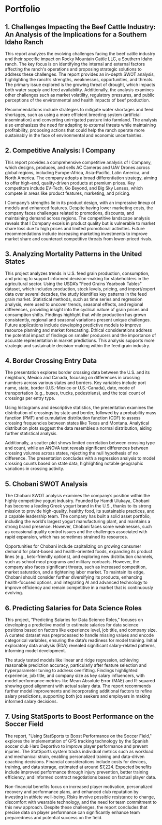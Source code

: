 # Portfolio
## 1. Challenges Impacting the Beef Cattle Industry: An Analysis of the Implications for a Southern Idaho Ranch

This report analyzes the evolving challenges facing the beef cattle industry and their specific impact on Rocky Mountain Cattle LLC, a Southern Idaho ranch. The key focus is on identifying the internal and external factors affecting the ranch's operations and proposing strategic solutions to address these challenges. The report provides an in-depth SWOT analysis, highlighting the ranch’s strengths, weaknesses, opportunities, and threats. The primary issue explored is the growing threat of drought, which impacts both water supply and feed availability. Additionally, the analysis examines other challenges such as market volatility, regulatory pressures, and public perceptions of the environmental and health impacts of beef production.

Recommendations include strategies to mitigate water shortages and feed shortages, such as using a more efficient breeding system (artificial insemination) and converting unirrigated pasture into farmland. The analysis also emphasizes the need for adapting to external threats while maintaining profitability, proposing actions that could help the ranch operate more sustainably in the face of environmental and economic uncertainties.

## 2. Competitive Analysis: I Company

This report provides a comprehensive competitive analysis of I Company, which designs, produces, and sells AC Cameras and UAV Drones across global regions, including Europe-Africa, Asia-Pacific, Latin America, and North America. The company adopts a broad differentiation strategy, aiming to offer high-end, quality-driven products at premium prices. Key competitors include EV-Tech, Go Beyond, and Big Sky Lenses, which compete in areas like product features, marketing, and pricing.

I Company’s strengths lie in its product design, with an impressive lineup of models and enhanced features. Despite having lower marketing costs, the company faces challenges related to promotions, discounts, and maintaining demand across regions. The competitive landscape analysis reveals that I Company excels in product quality but is vulnerable to market share loss due to high prices and limited promotional activities. Future recommendations include increasing marketing investments to improve market share and counteract competitive threats from lower-priced rivals.

## 3. Analyzing Mortality Patterns in the United States

This project analyzes trends in U.S. feed grain production, consumption, and pricing to support informed decision-making for stakeholders in the agricultural sector. Using the USDA’s "Feed Grains Yearbook Tables" dataset, which includes production, stock levels, pricing, and import/export data over several decades, the study identifies key patterns in the feed grain market. Statistical methods, such as time series and regression analysis, were used to uncover trends, seasonal effects, and regional differences, providing insight into the cyclical nature of grain prices and consumption shifts. Findings highlight that while production has grown consistently, regional and seasonal variations present unique challenges. Future applications include developing predictive models to improve resource planning and market forecasting. Ethical considerations address the potential impact of findings on smaller producers and the importance of accurate representation in market predictions. This analysis supports more strategic and sustainable decision-making within the feed grain industry.

## 4. Border Crossing Entry Data

The presentation explores border crossing data between the U.S. and its neighbors, Mexico and Canada, focusing on differences in crossing numbers across various states and borders. Key variables include port name, state, border (U.S.-Mexico or U.S.-Canada), date, mode of transportation (e.g., buses, trucks, pedestrians), and the total count of crossings per entry type.

Using histograms and descriptive statistics, the presentation examines the distribution of crossings by state and border, followed by a probability mass function (PMF) and cumulative distribution function (CDF) to assess crossing frequencies between states like Texas and Montana. Analytical distribution plots suggest the data resembles a normal distribution, aiding further statistical analysis.

Additionally, a scatter plot shows limited correlation between crossing type and count, while an ANOVA test reveals significant differences between crossing volumes across states, rejecting the null hypothesis of no difference. The presentation concludes with a regression analysis to model crossing counts based on state data, highlighting notable geographic variations in crossing activity.

## 5. Chobani SWOT Analysis


The Chobani SWOT analysis examines the company’s position within the highly competitive yogurt industry. Founded by Hamdi Ulukaya, Chobani has become a leading Greek yogurt brand in the U.S., thanks to its strong mission to provide high-quality, healthy food, its sustainable practices, and a capable leadership team. The company has built a solid asset portfolio, including the world’s largest yogurt manufacturing plant, and maintains a strong brand presence. However, Chobani faces some weaknesses, such as occasional quality control issues and the challenges associated with rapid expansion, which has sometimes strained its resources.

Opportunities for Chobani include capitalizing on growing consumer demand for plant-based and health-oriented foods, expanding its product lines (e.g., keto-friendly options), and exploring new distribution channels, such as school meal programs and military contracts. However, the company also faces significant threats, such as increased competition, market saturation, and a tightening labor market. To maintain its edge, Chobani should consider further diversifying its products, enhancing health-focused options, and integrating AI and advanced technology to improve efficiency and remain competitive in a market that is continuously evolving.

## 6. Predicting Salaries for Data Science Roles

This project, "Predicting Salaries for Data Science Roles," focuses on developing a predictive model to estimate salaries for data science positions based on factors like experience level, job title, and company size. A curated dataset was preprocessed to handle missing values and encode categorical variables, ensuring the data’s readiness for model training. Initial exploratory data analysis (EDA) revealed significant salary-related patterns, informing model development.

The study tested models like linear and ridge regression, achieving reasonable prediction accuracy, particularly after feature selection and hyperparameter tuning to address overfitting. Findings highlighted experience, job title, and company size as key salary influencers, with model performance metrics like Mean Absolute Error (MAE) and R-squared showing good alignment with actual salary data. The report recommends further model improvements and incorporating additional factors to refine salary predictions, supporting both job seekers and employers in making informed salary decisions.

## 7. Using StatSports to Boost Performance on the Soccer Field

The report, "Using StatSports to Boost Performance on the Soccer Field," explores the implementation of GPS tracking technology by the Spanish soccer club Haro Deportivo to improve player performance and prevent injuries. The StatSports system tracks individual metrics such as workload and mechanical strain, enabling personalized training and data-driven coaching decisions. Financial considerations include costs for devices, training, and data storage, estimated at around $7,224. Expected benefits include improved performance through injury prevention, better training efficiency, and informed contract negotiations based on factual player data.

Non-financial benefits focus on increased player motivation, personalized recovery and performance plans, and enhanced club reputation by investing in athlete well-being. Risks involve possible resistance to change, discomfort with wearable technology, and the need for team commitment to this new approach. Despite these challenges, the report concludes that precise data on player performance can significantly enhance team preparedness and potential success on the field.
